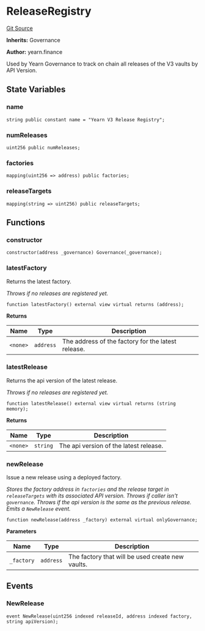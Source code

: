 <!-- markdownlint-disable MD024 MD036 -->
# ReleaseRegistry

[Git Source](https://github.com/yearn/vault-periphery/blob/b3e89555affccf471504be34eed7e87cc95d0029/src/registry/ReleaseRegistry.sol)

**Inherits:**
Governance

**Author:**
yearn.finance

Used by Yearn Governance to track on chain all
releases of the V3 vaults by API Version.

## State Variables

### name

```solidity
string public constant name = "Yearn V3 Release Registry";
```

### numReleases

```solidity
uint256 public numReleases;
```

### factories

```solidity
mapping(uint256 => address) public factories;
```

### releaseTargets

```solidity
mapping(string => uint256) public releaseTargets;
```

## Functions

### constructor

```solidity
constructor(address _governance) Governance(_governance);
```

### latestFactory

Returns the latest factory.

*Throws if no releases are registered yet.*

```solidity
function latestFactory() external view virtual returns (address);
```

**Returns**

|Name|Type|Description|
|----|----|-----------|
|`<none>`|`address`|The address of the factory for the latest release.|

### latestRelease

Returns the api version of the latest release.

*Throws if no releases are registered yet.*

```solidity
function latestRelease() external view virtual returns (string memory);
```

**Returns**

|Name|Type|Description|
|----|----|-----------|
|`<none>`|`string`|The api version of the latest release.|

### newRelease

Issue a new release using a deployed factory.

*Stores the factory address in `factories` and the release
target in `releaseTargets` with its associated API version.
Throws if caller isn't `governance`.
Throws if the api version is the same as the previous release.
Emits a `NewRelease` event.*

```solidity
function newRelease(address _factory) external virtual onlyGovernance;
```

**Parameters**

|Name|Type|Description|
|----|----|-----------|
|`_factory`|`address`|The factory that will be used create new vaults.|

## Events

### NewRelease

```solidity
event NewRelease(uint256 indexed releaseId, address indexed factory, string apiVersion);
```
